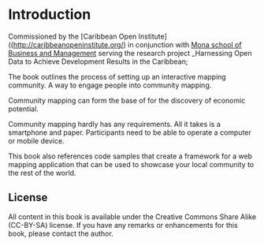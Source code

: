# Introduction

Commissioned by the [Caribbean Open Institute]((http://caribbeanopeninstitute.org/) in conjunction with [Mona school of Business and Management](http://www.mona.uwi.edu/msbm/) serving the research project _Harnessing Open Data to Achieve Development Results in the Caribbean;

The book outlines the process of setting up an interactive mapping community. A way to engage people into community mapping.

Community mapping can form the base of for the discovery of economic potential.

Community mapping hardly has any requirements. All it takes is a smartphone and paper. Participants need to be able to operate a computer or mobile device. 

This book also references code samples that create a framework for a web mapping application that can be used to showcase your local community to the rest of the world.

## License

All content in this book is available under the Creative Commons Share Alike (CC-BY-SA) license. If you have any remarks or enhancements for this book, please contact the author.